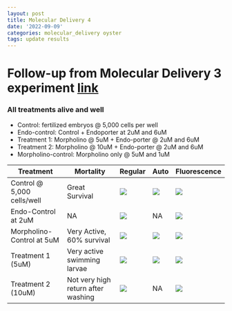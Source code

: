 ```yaml
---
layout: post
title: Molecular Delivery 4
date: '2022-09-09'
categories: molecular_delivery oyster
tags: update results
---
```


# Follow-up from Molecular Delivery 3 experiment [link](https://github.com/ocattau/notebook-2/blob/master/_posts/2022-08-31-MD3_endorporter2.md)
### All treatments alive and well 

- Control: fertilized embryos @ 5,000 cells per well
- Endo-control: Control + Endoporter at 2uM and 6uM
- Treatment 1: Morpholino @ 5uM + Endo-porter @ 2uM and 6uM 
- Treatment 2: Morpholino @ 10uM + Endo-porter @ 2uM and 6uM 
- Morpholino-control: Morpholino only @ 5uM and 1uM



| Treatment | Mortality | Regular | Auto | Fluorescence | 
|---|---|---|---|---| 
| Control @ 5,000 cells/well | Great Survival | ![](https://raw.githubusercontent.com/ocattau/ocattau.github.io/master/assets/090822/control_regular.jpg)| ![](https://raw.githubusercontent.com/ocattau/ocattau.github.io/master/assets/090822/control_blue.jpg)| ![](https://raw.githubusercontent.com/ocattau/ocattau.github.io/master/assets/090822/control_green.jpg) |
| Endo-Control at 2uM | NA |![](https://raw.githubusercontent.com/ocattau/ocattau.github.io/master/assets/090822/endo-control_reg_2uM.jpg)| NA | ![](https://raw.githubusercontent.com/ocattau/ocattau.github.io/master/assets/090822/endo-control_green_2uM.jpg)|
| Morpholino-Control at 5uM |Very Active, 60% survival| ![](https://raw.githubusercontent.com/ocattau/ocattau.github.io/master/assets/090822/morph_control_5uM_reg_washed.jpg)| ![](https://raw.githubusercontent.com/ocattau/ocattau.github.io/master/assets/090822/morph_control_5uM_auto_washed.jpg)| ![](https://raw.githubusercontent.com/ocattau/ocattau.github.io/master/assets/090822/morph_control_5uM_green_washed.jpg)|
| Treatment 1 (5uM) | Very active swimming larvae | ![](https://raw.githubusercontent.com/ocattau/ocattau.github.io/master/assets/090822/morph_6uM_5uM_regular.jpg)| ![](https://raw.githubusercontent.com/ocattau/ocattau.github.io/master/assets/090822/morph_6uM_5uM_auto.jpg) | ![](https://raw.githubusercontent.com/ocattau/ocattau.github.io/master/assets/090822/morph_6uM_5uM_green.jpg)| 
| Treatment 2 (10uM) | Not very high return after washing | ![](https://raw.githubusercontent.com/ocattau/ocattau.github.io/master/assets/090822/morph_6uM_10uM_reg.jpg)| NA | ![](https://raw.githubusercontent.com/ocattau/ocattau.github.io/master/assets/090822/morph_6uM_10uM_green.jpg)|



